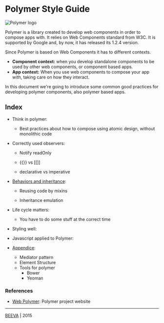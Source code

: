 # Polymer Style Guide

![Polymer logo](https://www.polymer-project.org/images/logos/lockup.svg "BEEVA")

Polymer is a library created to develop web components in order to compose apps with. It relies on Web Components standard from W3C. It is supported by Google and, by now, it has released its 1.2.4 version.

Since Polymer is based on Web Components it has to different contexts.
 
* **Component context:** when you develop standalone components to be used by other web components, or component based apps.
* **App context:** When you use web components to compose your app with, taking care on how they interact.

In this document we're going to introduce some common good practices for developing polymer components, also polymer based apps.

## Index

* Think in polymer:

  - Best practices about how to compose using atomic design, without monolithic code

* Correctly used observers: 
  
  - Notify readOnly

  - {{}} vs [[]]

  - declarative vs imperative

* [Behaviors and inheritance](behaviors_and_inheritance.md):
  
  - Reusing code by mixins
  
  - Inheritance emulation

* Life cycle matters:
  
  - You have to do some stuff at the correct time

* Styling well:

* Javascript applied to Polymer:

* [Appendice](appendice.md):
  - Mediator pattern
  - Element Structure
  - Tools for polymer
    - Bower
    - Yeoman


### References

* [Web Polymer](https://www.polymer-project.org): Polymer project website

___

[BEEVA](http://www.beeva.com) | 2015
